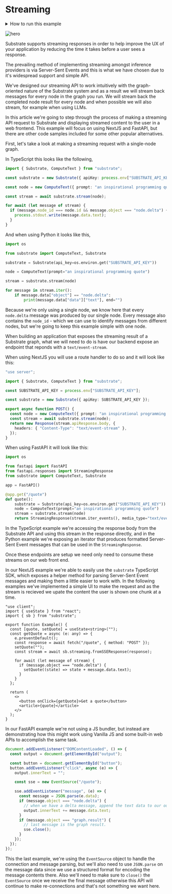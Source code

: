 # Streaming

<details>
    <summary>How to run this example</summary>

```bash
# Set your API key as an environment variable.
export SUBSTRATE_API_KEY=ENTER_YOUR_KEY

# Run the TypeScript + NextJS example
cd typescript/quotes-nextjs     # Navigate to the typescript example
npm install                     # Install dependencies
npm run dev                     # Run the example
open http://127.0.0.1:3000      # View the web app

# Run the Python + FastAPI example
# Note: First install dependencies in the root examples directory.
cd python/quotes-fastapi        # Navigate to the python example
poetry install                  # Install dependencies
poetry run fastapi dev main.py  # Run the example
open http://127.0.0.1:8000      # View the web app
```

</details>

![hero](hero.png)

Substrate supports streaming responses in order to help improve the UX of your application by reducing the time it takes before a user sees a response.

The prevailing method of implementing streaming amongst inference providers is via Server-Sent Events and this is what we have chosen due to it's 
widespread support and simple API.

We've designed our streaming API to work intuitively with the graph-oriented nature of the Substrate system and as a result we will stream back
messages for every node in the graph you run. We will stream back the completed node result for every node and when possible we will also stream,
for example when using LLMs.

In this article we're going to step through the process of making a streaming API request to Substrate and displaying streamed content to the user
in a web frontend. This example will focus on using NextJS and FastAPI, but there are other code samples included for some other popular alternatives.

First, let's take a look at making a streaming request with a single-node graph.

In TypeScript this looks like the following,

```typescript
import { Substrate, ComputeText } from "substrate";

const substrate = new Substrate({ apiKey: process.env["SUBSTRATE_API_KEY"] });

const node = new ComputeText({ prompt: "an inspirational programming quote" });

const stream = await substrate.stream(node);

for await (let message of stream) {
  if (message.node_id === node.id && message.object === "node.delta") {
    process.stdout.write(message.data.text);
  }
}

```

And when using Python it looks like this,

```python
import os

from substrate import ComputeText, Substrate

substrate = Substrate(api_key=os.environ.get("SUBSTRATE_API_KEY"))

node = ComputeText(prompt="an inspirational programming quote")

stream = substrate.stream(node)

for message in stream.iter():
    if message.data["object"] == "node.delta":
        print(message.data["data"]["text"], end="")
```

Because we're only using a single node, we know here that every `node.delta` message was produced by our single node. Every message also contains
the `node_id` - which we can use to identify messages from different nodes, but we're going to keep this example simple with one node.

When building an application that exposes the streaming result of a Substrate graph, what we will need to do is have our backend expose an endpoint
that reponds with a `text/event-stream`. 

When using NextJS you will use a route handler to do so and it will look like this:

```typescript
"use server";

import { Substrate, ComputeText } from "substrate";

const SUBSTRATE_API_KEY = process.env["SUBSTRATE_API_KEY"];

const substrate = new Substrate({ apiKey: SUBSTRATE_API_KEY });

export async function POST() {
  const node = new ComputeText({ prompt: "an inspirational programming quote" });
  const stream = await substrate.stream(node);
  return new Response(stream.apiResponse.body, {
    headers: { "Content-Type": "text/event-stream" },
  });
}
```

When using FastAPI it will look like this:

```python
import os

from fastapi import FastAPI
from fastapi.responses import StreamingResponse
from substrate import ComputeText, Substrate

app = FastAPI()

@app.get("/quote")
def quote():
    substrate = Substrate(api_key=os.environ.get("SUBSTRATE_API_KEY"))
    node = ComputeText(prompt="an inspirational programming quote")
    stream = substrate.stream(node)
    return StreamingResponse(stream.iter_events(), media_type="text/event-stream")
```

In the TypeScript example we're accessing the response body from the Substrate API and using this stream in the response directly, and in
the Python example we're exposing an iterator that produces formatted Server-Sent Event messages that can be used in the `StreamingResponse`.

Once these endpoints are setup we need only need to consume these streams on our web front end.

In our NextJS example we're able to easily use the `substrate` TypeScript SDK, which exposes a helper method for parsing Server-Sent Event messages
and making them a little easier to work with. In the following examples we've implemented a simple UI to make the request and as the stream is
recieved we upate the content the user is shown one chunk at a time.

```tsx
"use client";
import { useState } from "react";
import { sb } from "substrate";

export function Example() {
  const [quote, setQuote] = useState<string>("");
  const getQuote = async (e: any) => {
    e.preventDefault();
    const response = await fetch("/quote", { method: "POST" });
    setQuote("");
    const stream = await sb.streaming.fromSSEResponse(response);

    for await (let message of stream) {
      if (message.object === "node.delta") {
        setQuote((state) => state + message.data.text);
      }
    }
  };

  return (
    <>
      <button onClick={getQuote}>Get a quote</button>
      <article>{quote}</article>
    </>
  );
}
```

In our FastAPI example we're not using a JS bundler, but instead are demonstrating how this might work using Vanilla JS and some built-in web APIs
to accomplish the same task.

```javascript
document.addEventListener("DOMContentLoaded", () => {
  const output = document.getElementById("output");

  const button = document.getElementById("button");
  button.addEventListener("click", async (e) => {
    output.innerText = "";

    const sse = new EventSource("/quote");

    sse.addEventListener("message", (e) => {
      const message = JSON.parse(e.data);
      if (message.object === "node.delta") {
        // when we have a delta message, append the text data to our output element
        output.innerText += message.data.text;
      }
      if (message.object === "graph.result") {
        // last message is the graph result.
        sse.close();
      }
    });
  });
});
```

This the last example, we're using the `EventSource` object to handle the connection and message parsing, but we'll also need to use `JSON.parse` on
the message data since we use a structured format for encoding the message contents there. Also we'll need to make sure to `close()` the `EventSource`
once we receive the final message otherwise this API will continue to make re-connections and that's not something we want here.
